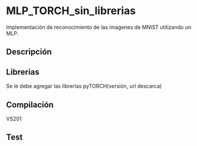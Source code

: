 # MLP_TORCH_sin_librerias #
Implementación de reconocimiento de las imagenes de MNIST utilizando un MLP.

## Descripción ##
## Librerías ##
Se le debe agregar las librerías pyTORCH(versión, url descarca)

## Compilación ##
VS201

## Test ##
